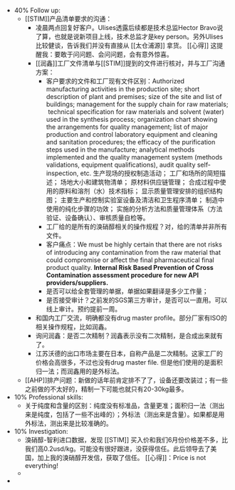 - 40% Follow up:
	- [[STIM]]产品清单要求的沟通：
		- 凌晨两点回复好客户。Ulises透露后续都是技术总监Hector Bravo说了算，也就是说新项目上线，技术总监才是key person。另外Ulises比较健谈，告诉我们并没有直接从 [[太仓浦源]] 拿货。 [[心得]] 这提醒我：要敢于问问题、会问问题，会有意外惊喜。
		- [[润鑫]]工厂文件清单与[[STIM]]提到的文件进行核对，并与工厂沟通方案：
			- 客户要求的文件和工厂现有文件区别：Authorized manufacturing activities in the production site; short description of plant and premises; size of the site and list of buildings; management for the supply chain for raw materials;  technical specification for raw materials and solvent (water) used in the synthesis process; organization chart showing the arrangements for quality management; list of major production and control laboratory equipment and cleaning and sanitation procedures; the efficacy of the purification steps used in the manufacture; analytical methods implemented and the quality management system (methods validations, equipment qualifications), audit quality self-inspection, etc. 生产现场的授权制造活动； 工厂和场所的简短描述； 场地大小和建筑物清单； 原材料供应链管理； 合成过程中使用的原料和溶剂（水）技术指标； 显示质量管理安排的组织结构图； 主要生产和控制实验室设备及清洁和卫生程序清单； 制造中使用的纯化步骤的功效； 实施的分析方法和质量管理体系（方法验证、设备确认）、审核质量自检等。
			- 工厂给的是所有的溴硝醇相关的操作规程？对，给的清单并非所有文件。
			- 客户痛点：We must be highly certain that there are not risks of introducing any contamination from the raw material that could compromise or affect the final pharmaceutical final product quality. **Internal Risk Based Prevention of Cross Contamination assessment procedure for new API providers/suppliers.**
			- 是否可以给全套管理的单据，单据如果翻译是多少工作量；
			- 是否接受审计？之前发的SGS第三方审计，是否可以一直用。可以线上审计。预约提前一周。
		- 和国内工厂交流，明确都没有drug master profile。部分厂家有ISO的相关操作规程，比如润鑫。
		- 询问润鑫：是否二次精制？润鑫表示没有二次精制，是合成出来就有了。
		- 江苏沃德的出口市场主要在日本，自称产品是二次精制。这家工厂的价格会高很多，不过也没有drug master file. 但是他们使用的是面积归一法；而润鑫用的是外标法。
	- [[AHP]]排产问题：新做的话年前肯定排不了了，设备还要改装过；有一些之前做的不太好的，精制一下可能也就只有20-30kg最多。
- 10% Professional skills:
	- 关于纯度和含量的区别：纯度没有标准品，含量更准；面积归一法（测出来是纯度，包括了一些不出峰的）；外标法（测出来是含量）。如果都是用外标法，测出来是比较准确的。
- 10% Investigation:
	- 溴硝醇-智利进口数据，发现 [[STIM]] 买入价和我们6月份价格差不多，比我们高0.2usd/kg。可能没有很好跟进，没获得信任。此后领导去了美国，加上我的溴硝醇开发信，获取了信任。 [[心得]]：Price is not everything!
	-
-